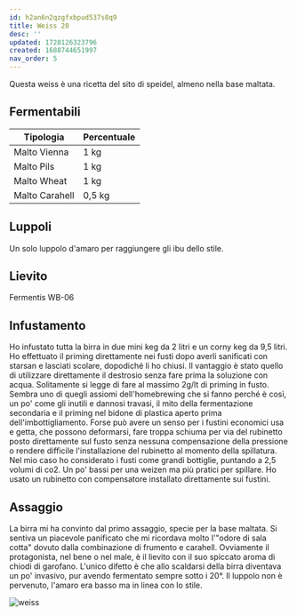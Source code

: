 ```yaml
---
id: h2an6n2qzgfxbpud537s8q9
title: Weiss 20
desc: ''
updated: 1728126323796
created: 1688744651997
nav_order: 5
---
```

Questa weiss è una ricetta del sito di speidel, almeno nella base maltata.

## Fermentabili

| Tipologia      | Percentuale |
| -------------- | ----------- |
| Malto Vienna   | 1 kg        |
| Malto Pils     | 1 kg        |
| Malto Wheat    | 1 kg        |
| Malto Carahell | 0,5 kg      |

## Luppoli

Un solo luppolo d'amaro per raggiungere gli ibu dello stile.

## Lievito

Fermentis WB-06

## Infustamento

Ho infustato tutta la birra in due mini keg da 2 litri e un corny keg da 9,5 litri. Ho effettuato il priming direttamente nei fusti dopo averli sanificati con starsan e lasciati scolare, dopodiché li ho chiusi. Il vantaggio è stato quello di utilizzare direttamente il destrosio senza fare prima la soluzione con acqua. Solitamente si legge di fare al massimo 2g/lt di priming in fusto. Sembra uno di quegli assiomi dell'homebrewing che si fanno perché è così, un po' come gli inutili e dannosi travasi, il mito della fermentazione secondaria e il priming nel bidone di plastica aperto prima dell'imbottigliamento. Forse può avere un senso per i fustini economici usa e getta, che possono deformarsi, fare troppa schiuma per via del rubinetto posto direttamente sul fusto senza nessuna compensazione della pressione o rendere difficile l'installazione del rubinetto al momento della spillatura. Nel mio caso ho considerato i fusti come grandi bottiglie, puntando a 2,5 volumi di co2. Un po' bassi per una weizen ma più pratici per spillare. Ho usato un rubinetto con compensatore installato direttamente sui fustini.

## Assaggio

La birra mi ha convinto dal primo assaggio, specie per la base maltata. Si sentiva un piacevole panificato che mi ricordava molto l'"odore di sala cotta" dovuto dalla combinazione di frumento e carahell. Ovviamente il protagonista, nel bene o nel male, è il lievito con il suo spiccato aroma di chiodi di garofano. L'unico difetto è che allo scaldarsi della birra diventava un po' invasivo, pur avendo fermentato sempre sotto i 20°. Il luppolo non è pervenuto, l'amaro era basso ma in linea con lo stile.

![weiss](./assets/images/2024-09-19-22-42-37.png)
